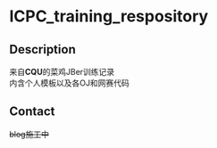 # ICPC_training_respository  
## Description 
来自**CQU**的菜鸡JBer训练记录  
内含个人模板以及各OJ和网赛代码  
## Contact
<del>blog施工中</del>
